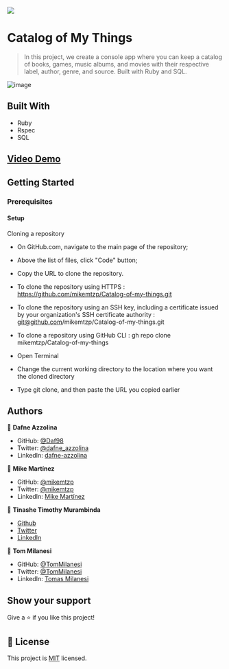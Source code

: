 ![](https://img.shields.io/badge/Microverse-blueviolet)

# Catalog of My Things

> In this project, we create a console app where you can keep a catalog of books, games, music albums, and movies with their respective label, author, genre, and source. Built with Ruby and SQL.

![image](https://user-images.githubusercontent.com/97407840/189005775-7cdb3173-bdec-4722-beae-9980da2a36ab.png)


## Built With

- Ruby
- Rspec
- SQL

## [Video Demo](https://drive.google.com/file/d/1aBPwpCUWgAY5q9JAMg1CeNbRkbFOu-PD/view?usp=sharing)

## Getting Started

### Prerequisites
#### Setup
Cloning a repository

- On GitHub.com, navigate to the main page of the repository;

- Above the list of files, click "Code" button;

- Copy the URL to clone the repository.

- To clone the repository using HTTPS : https://github.com/mikemtzp/Catalog-of-my-things.git

- To clone the repository using an SSH key, including a certificate issued by your organization's SSH certificate authority : git@github.com/mikemtzp/Catalog-of-my-things.git

- To clone a repository using GitHub CLI : gh repo clone mikemtzp/Catalog-of-my-things

- Open Terminal

- Change the current working directory to the location where you want the cloned directory

- Type git clone, and then paste the URL you copied earlier

## Authors

👤 **Dafne Azzolina**

- GitHub: [@Daf98](https://github.com/Daf98)
- Twitter: [@dafne_azzolina](https://twitter.com/dafne_azzolina)
- LinkedIn: [dafne-azzolina](https://www.linkedin.com/in/dafne-azzolina/)

👤 **Mike Martínez**

- GitHub: [@mikemtzp](https://github.com/mikemtzp)
- Twitter: [@mikemtzp](https://twitter.com/mikemtzp)
- LinkedIn: [Mike Martínez](https://www.linkedin.com/in/mike-mart%C3%ADnez/)

👤 **Tinashe Timothy Murambinda**
* <a href="https://github.com/Draxeytina/">Github</a>
* <a href="https://twitter.com/tinamura2">Twitter</a>
* <a href="https://www.linkedin.com/in/timothy-tinashe-murambinda/">LinkedIn</a>

👤 **Tom Milanesi**

- GitHub: [@TomMilanesi](https://github.com/KaskMIL)
- Twitter: [@TomMilanesi](https://twitter.com/TomasMilanesi)
- LinkedIn: [Tomas Milanesi](https://www.linkedin.com/in/tomas-milanesi-3427bb185/)

## Show your support

Give a ⭐️ if you like this project!
## 📝 License

This project is [MIT](./MIT.md) licensed.
